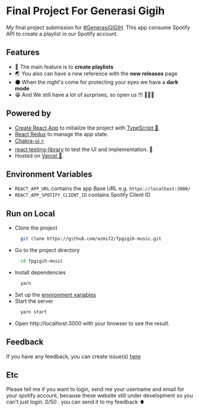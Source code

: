 # Final Project For Generasi Gigih

My final project submission for [#GenerasiGIGIH](https://sites.google.com/anakbangsabisa.org/generasigigih-landingpage/home?authuser=1). This app consume Spotify API to create a playlist in our Spotify account.


## Features

- 🎇 The main feature is to **create playlists**
- 🌏 You also can have a new reference with the **new releases** page
- 🌑 When the night's come for protecting your eyes we have a **dark mode**
- 😁 And We still have a lot of surprises, so open us !!! 🙇🏻‍♂️

## Powered by

- [Create React App](https://create-react-app.dev/) to initialize the project with [TypeScript 💎](https://typescriptlang.org).
- [React Redux](https://react-redux.js.org/) to manage the app state.
- [Chakra-ui ⚡](https://chakra-ui.com/docs/getting-started)
- [react testing-library](https://testing-library.com/) to test the UI and implementation. 🧪
- Hosted on [Vercel 🚀](https://vercel.com/).

## Environment Variables

- `REACT_APP_URL` contains the app Base URL e.g. `https://localhost:3000/`
- `REACT_APP_SPOTIFY_CLIENT_ID` contains Spotify Client ID

## Run on Local

- Clone the project
  ```bash
    git clone https://github.com/azmi72/fpgigih-music.git
  ```
- Go to the project directory
  ```bash
    cd fpgigih-music
  ```
- Install dependencies
  ```bash
    yarn
  ```
- Set up the [environment variables](#environment-variables)
- Start the server
  ```bash
    yarn start
  ```
- Open http://localhost:3000 with your browser to see the result.

## Feedback

If you have any feedback, you can create issue(s) [here](https://github.com/azmi72/fpgigih-music.git/issues)

## Etc

Please tell me if you want to login, send me your username and email for your spotify account, because these website still under development so you can't just login. 0/50 . you can send it to my feedback ⬆
